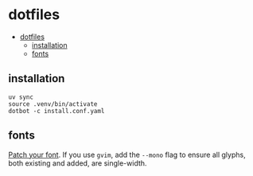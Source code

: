 # dotfiles
- [dotfiles](#dotfiles)
  - [installation](#installation)
  - [fonts](#fonts)
## installation
```shell
uv sync
source .venv/bin/activate
dotbot -c install.conf.yaml
```
## fonts
[Patch your font](https://github.com/ryanoasis/nerd-fonts). If you use `gvim`, add the `--mono` flag to ensure all glyphs, both existing and added, are single-width.